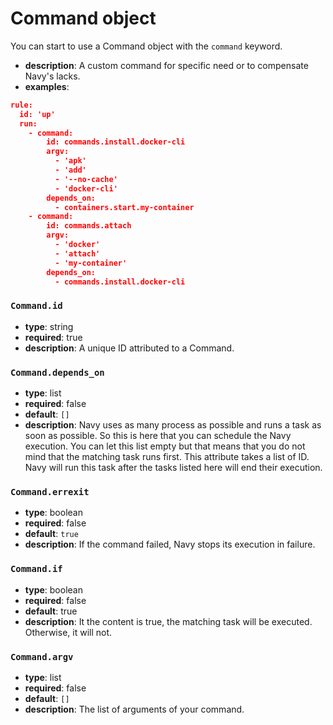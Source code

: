 # Command object

You can start to use a Command object with the `command` keyword.

- **description**: A custom command for specific need or to compensate Navy's lacks.
- **examples**:
```json
rule:
  id: 'up'
  run:
    - command:
        id: commands.install.docker-cli
        argv:
          - 'apk'
          - 'add'
          - '--no-cache'
          - 'docker-cli'
        depends_on:
          - containers.start.my-container
    - command:
        id: commands.attach
        argv:
          - 'docker'
          - 'attach'
          - 'my-container'
        depends_on:
          - commands.install.docker-cli
```

### `Command.id`

- **type**: string
- **required**: true
- **description**: A unique ID attributed to a Command.

### `Command.depends_on`

- **type**: list
- **required**: false
- **default**: `[]`
- **description**: Navy uses as many process as possible and runs a task as soon as possible. So this is here that you can schedule the Navy execution. You can let this list empty but that means that you do not mind that the matching task runs first. This attribute takes a list of ID. Navy will run this task after the tasks listed here will end their execution.

### `Command.errexit`

- **type**: boolean
- **required**: false
- **default**: `true`
- **description**: If the command failed, Navy stops its execution in failure.

### `Command.if`

- **type**: boolean
- **required**: false
- **default**: true
- **description**: It the content is true, the matching task will be executed. Otherwise, it will not.

### `Command.argv`

- **type**: list
- **required**: false
- **default**: `[]`
- **description**: The list of arguments of your command.
